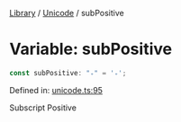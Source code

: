 <!-- markdownlint-disable -->
<!-- cspell: disable -->
[Library](../index.md) / [Unicode](./index.md) / subPositive

# Variable: subPositive

```ts
const subPositive: "₊" = '₊';
```

Defined in: [unicode.ts:95](https://github.com/technobuddha/library/blob/main/src/unicode.ts#L95)

Subscript Positive

